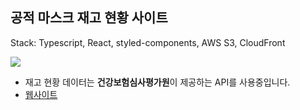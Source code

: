 ## 공적 마스크 재고 현황 사이트

Stack: Typescript, React, styled-components, AWS S3, CloudFront

![](https://res.cloudinary.com/dbhq9nlnc/image/upload/c_scale,w_350/v1584359025/my-achive/ezgif.com-gif-maker_ar6pjm.gif)

- 재고 현황 데이터는 **건강보험심사평가원**이 제공하는 API를 사용중입니다.
- [웹사이트](https://maskstatusinkorea.be)
